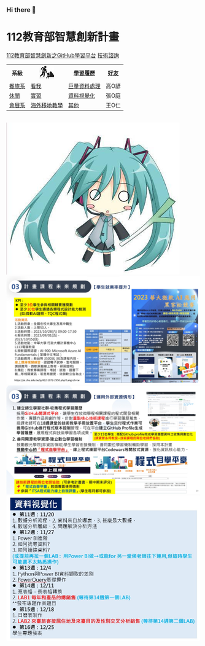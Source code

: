 
### Hi there 👋

# 112教育部智慧創新計畫
<a href="http://140.126.146.12:9090/GitHub2023/">112教育部智慧創新之GitHub學習平台</a>&nbsp;<a href="https://chat.openai.com/auth/login">技術諮詢</a>
<table>
<tr>
<th>系級</th>
<th><img src="working.jpeg"></th>
<th><a href="">學習履歷</a></th>
<th><a href="https://chat.openai.com/">好友</a></th>
</tr>
<tr>
<td><a href="https://hm.chu.edu.tw/index.php?Lang=zh-tw">餐旅系</a></td>
<td><a href="https://www.youtube.com/watch?v=dK9rBfbUETw">看我</a></td>
<td><a href="">巨量資料處理</a></td>
<td>高O諺</td>
</tr>
<tr>
<td><a href="https://lm.chu.edu.tw/index.php?Lang=zh-tw">休閒</a></td>
<td><a href="https://lm.chu.edu.tw/p/412-1040-117.php?Lang=zh-tw">實習</a></td>
<td><a href="">資料視覺化</a></td>
<td>張O庭</td>
</tr>
<tr>
<td><a href="https://mice.chu.edu.tw/index.php?Lang=zh-tw">會展系</a></td>
<td><a href="https://mice.chu.edu.tw/p/412-1041-112.php?Lang=zh-tw">海外移地教學</a></td>
<td><a href="">其他</a></td>
<td>王O仁</td>
</tr>
</table><br>
<img src="1.jpg"></img>
<img src="II_1.jpg"></img>
<img src="II_2.jpg"></img>
<img src="II_3.jpg" style="display:block; margin:auto;" ></img>

